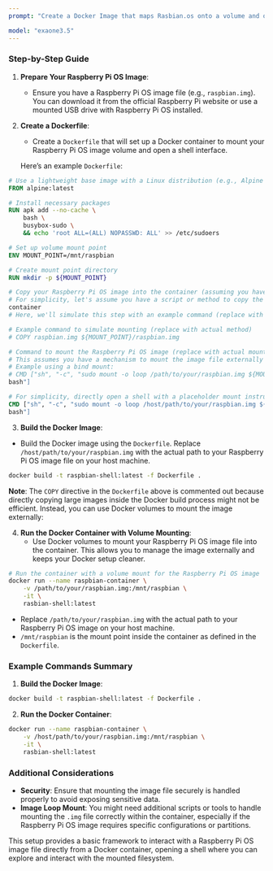```yaml
---
prompt: "Create a Docker Image that maps Rasbian.os onto a volume and opens a shell Creating a Docker image that maps a Raspberry Pi OS (formerly known as Raspbian) onto a volume and opens a shell can be accomplished using a multi-stage Docker approach or directly configuring a single Docker container." 

model: "exaone3.5"
---
```


### Step-by-Step Guide

1. **Prepare Your Raspberry Pi OS Image**:
   - Ensure you have a Raspberry Pi OS image file (e.g., `raspbian.img`). You can download it
from the official Raspberry Pi website or use a mounted USB drive with Raspberry Pi OS
installed.

2. **Create a Dockerfile**:
   - Create a `Dockerfile` that will set up a Docker container to mount your Raspberry Pi OS
image volume and open a shell interface.

   Here’s an example `Dockerfile`:

```Dockerfile
# Use a lightweight base image with a Linux distribution (e.g., Alpine Linux)
FROM alpine:latest

# Install necessary packages
RUN apk add --no-cache \
    bash \
    busybox-sudo \
    && echo 'root ALL=(ALL) NOPASSWD: ALL' >> /etc/sudoers

# Set up volume mount point
ENV MOUNT_POINT=/mnt/raspbian

# Create mount point directory
RUN mkdir -p ${MOUNT_POINT}

# Copy your Raspberry Pi OS image into the container (assuming you have a way to add it)
# For simplicity, let's assume you have a script or method to copy the image into the
container
# Here, we'll simulate this step with an example command (replace with actual method)

# Example command to simulate mounting (replace with actual method)
# COPY raspbian.img ${MOUNT_POINT}/raspbian.img

# Command to mount the Raspberry Pi OS image (replace with actual mount command)
# This assumes you have a mechanism to mount the image file externally or via a volume
# Example using a bind mount:
# CMD ["sh", "-c", "sudo mount -o loop /path/to/your/raspbian.img ${MOUNT_POINT} && exec
bash"]

# For simplicity, directly open a shell with a placeholder mount instruction
CMD ["sh", "-c", "sudo mount -o loop /host/path/to/your/raspbian.img ${MOUNT_POINT} && exec
bash"]
```

3. **Build the Docker Image**:
- Build the Docker image using the `Dockerfile`. Replace `/host/path/to/your/raspbian.img`
with the actual path to your Raspberry Pi OS image file on your host machine.

```sh
docker build -t raspbian-shell:latest -f Dockerfile .
```

   **Note**: The `COPY` directive in the `Dockerfile` above is commented out because directly
copying large images inside the Docker build process might not be efficient. Instead, you can
use Docker volumes to mount the image externally:

4. **Run the Docker Container with Volume Mounting**:
   - Use Docker volumes to mount your Raspberry Pi OS image file into the container. This allows
you to manage the image externally and keeps your Docker setup cleaner.

```sh
# Run the container with a volume mount for the Raspberry Pi OS image
docker run --name raspbian-container \
    -v /path/to/your/raspbian.img:/mnt/raspbian \
    -it \
    rasbian-shell:latest
```

   - Replace `/path/to/your/raspbian.img` with the actual path to your Raspberry Pi OS image on
your host machine.
   - `/mnt/raspbian` is the mount point inside the container as defined in the `Dockerfile`.

### Example Commands Summary

1. **Build the Docker Image**:
```sh
docker build -t raspbian-shell:latest -f Dockerfile .
```

2. **Run the Docker Container**:
```sh
docker run --name raspbian-container \
    -v /host/path/to/your/raspbian.img:/mnt/raspbian \
    -it \
    rasbian-shell:latest
```

### Additional Considerations

- **Security**: Ensure that mounting the image file securely is handled properly to avoid
exposing sensitive data.
- **Image Loop Mount**: You might need additional scripts or tools to handle mounting the `.img`
file correctly within the container, especially if the Raspberry Pi OS image requires specific
configurations or partitions.

This setup provides a basic framework to interact with a Raspberry Pi OS image file directly
from a Docker container, opening a shell where you can explore and interact with the mounted
filesystem.
